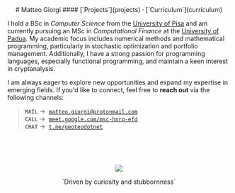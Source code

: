 <style>
h4 { margin-top: -1rem; }
</style>




<center>
# Matteo Giorgi
#### [`Projects`](projects) · [`Curriculum`](curriculum)
</center>




I hold a BSc in *Computer Science* from the [University of Pisa](https://www.unipi.it/index.php/english) and am currently pursuing an MSc in *Computational Finance* at the [University of Padua](https://www.unipd.it/en). My academic focus includes numerical methods and mathematical programming, particularly in stochastic optimization and portfolio management. Additionally, I have a strong passion for programming languages, especially functional programming, and maintain a keen interest in cryptanalysis.

I am always eager to explore new opportunities and expand my expertise in emerging fields. If you'd like to connect, feel free to **reach out** via the following channels:

> **`MAIL`** → &nbsp;[`matteo.giorgi@protonmail.com`](mailto:matteo.giorgi@protonmail.com)\
> **`CALL`** → &nbsp;[`meet.google.com/msc-hnrq-efd`](https://meet.google.com/msc-hnrq-efd)\
> **`CHAT`** → &nbsp;[`t.me/geoteodotnet`](https://t.me/geoteodotnet)




<center><img class="img-scale" style="margin-top: 4rem;" src="hare.png"></center>
<p style="text-align: center; margin-bottom: -4rem;">`Driven by curiosity and stubbornness`</p>

